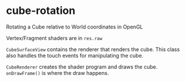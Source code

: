 # cube-rotation
Rotating a Cube relative to World coordinates in OpenGL

Vertex/Fragment shaders are in `res.raw`

`CubeSurfaceView` contains the renderer that renders the cube. This class also handles the touch events for manipulating the cube.

`CubeRenderer` creates the shader program and draws the cube. `onDrawFrame()` is where the draw happens.
